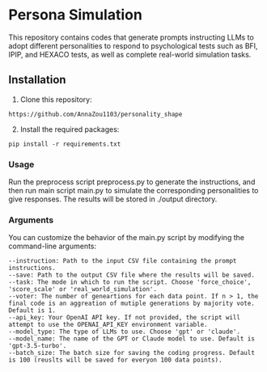 # Persona Simulation
This repository contains codes that generate prompts instructing LLMs to adopt different personalities to respond to psychological tests such as BFI, IPIP, and HEXACO tests,
as well as complete real-world simulation tasks.

## Installation

1. Clone this repository:
```
https://github.com/AnnaZou1103/personality_shape
```

2. Install the required packages:
```
pip install -r requirements.txt
```

### Usage
Run the preprocess script preprocess.py to generate the instructions, and then run main script main.py to simulate the corresponding personalities to give responses. The results will be stored in ./output directory.

### Arguments
You can customize the behavior of the main.py script by modifying the command-line arguments:
```
--instruction: Path to the input CSV file containing the prompt instructions.
--save: Path to the output CSV file where the results will be saved.
--task: The mode in which to run the script. Choose 'force_choice', 'score_scale' or 'real_world_simulation'.
--voter: The number of geneartions for each data point. If n > 1, the final code is an aggreation of mutiple generations by majority vote. Default is 1.
--api_key: Your OpenAI API key. If not provided, the script will attempt to use the OPENAI_API_KEY environment variable.
--model_type: The type of LLMs to use. Choose 'gpt' or 'claude'.
--model_name: The name of the GPT or Claude model to use. Default is 'gpt-3.5-turbo'.
--batch_size: The batch size for saving the coding progress. Default is 100 (reuslts will be saved for everyon 100 data points).
```